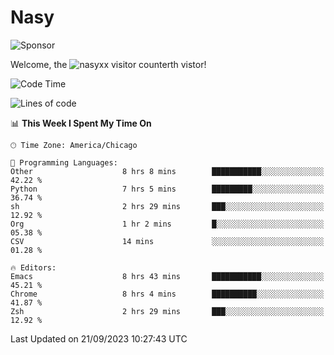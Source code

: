 # Nasy

<!--
<p align="center">
<img height="200" src="https://github-readme-stats.vercel.app/api?username=nasyxx&count_private=true&show_icons=true&theme=dracula&include_all_commits=true"/>
<img height="200" src="https://github-readme-stats.vercel.app/api/top-langs/?username=nasyxx&theme=dracula&hide=html,jupyter+notebook&count_private=true&show_icons=true"/>
</p>

  
----------------
-->

![Sponsor](https://img.shields.io/static/v1.svg?label=Sponsor&message=%E2%9D%A4&logo=GitHub&style=flat&color=pink)
 
Welcome, the ![nasyxx visitor counter](https://count.getloli.com/get/@nasyxx?theme=rule34)th vistor!
 
<!--START_SECTION:waka-->
![Code Time](http://img.shields.io/badge/Code%20Time-3%2C705%20hrs%2019%20mins-blue)

![Lines of code](https://img.shields.io/badge/From%20Hello%20World%20I%27ve%20Written-6.3%20million%20lines%20of%20code-blue)

📊 **This Week I Spent My Time On** 

```text
🕑︎ Time Zone: America/Chicago

💬 Programming Languages: 
Other                    8 hrs 8 mins        ███████████░░░░░░░░░░░░░░   42.22 % 
Python                   7 hrs 5 mins        █████████░░░░░░░░░░░░░░░░   36.74 % 
sh                       2 hrs 29 mins       ███░░░░░░░░░░░░░░░░░░░░░░   12.92 % 
Org                      1 hr 2 mins         █░░░░░░░░░░░░░░░░░░░░░░░░   05.38 % 
CSV                      14 mins             ░░░░░░░░░░░░░░░░░░░░░░░░░   01.28 % 

🔥 Editors: 
Emacs                    8 hrs 43 mins       ███████████░░░░░░░░░░░░░░   45.21 % 
Chrome                   8 hrs 4 mins        ██████████░░░░░░░░░░░░░░░   41.87 % 
Zsh                      2 hrs 29 mins       ███░░░░░░░░░░░░░░░░░░░░░░   12.92 % 
```


 Last Updated on 21/09/2023 10:27:43 UTC
<!--END_SECTION:waka-->

<!-- ![visitors](https://visitor-badge.laobi.icu/badge?page_id=nasyxx.nasyxx) -->
